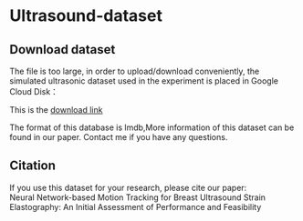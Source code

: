 # Ultrasound-dataset

## Download dataset
The file is too large, in order to upload/download conveniently, the simulated ultrasonic dataset used in the experiment is placed in Google Cloud Disk：  

This is the [download link]()  

The format of this database is lmdb,More information of this dataset can be found in our paper. 
Contact me if you have any questions.

## Citation
If you use this dataset for your research, please cite our paper:  
Neural Network-based Motion Tracking for Breast Ultrasound Strain Elastography: An Initial Assessment of Performance and Feasibility


